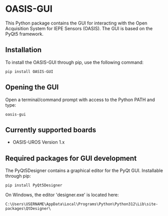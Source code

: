 # OASIS-GUI

This Python package contains the GUI for interacting with the Open Acquisition System for IEPE Sensors (OASIS). The GUI is based on the PyQt5 framework.

## Installation

To install the OASIS-GUI through pip, use the following command:

`pip install OASIS-GUI`

## Opening the GUI

Open a terminal/command prompt with access to the Python PATH and type:

`oasis-gui`

## Currently supported boards

- OASIS-UROS Version 1.x

## Required packages for GUI development

The PyQt5Designer contains a graphical editor for the PyQt GUI. Installable through pip:

`pip install PyQt5Designer`

On Windows, the editor 'designer.exe' is located here:

`C:\Users\USERNAME\AppData\Local\Programs\Python\Python312\Lib\site-packages\QtDesigner\`

